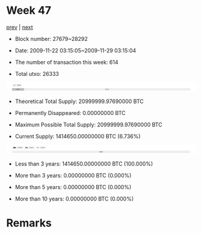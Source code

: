 # Week 47

[prev](week0046.md) | [next](week0048.md)

- Block number: 27679~28292

- Date: 2009-11-22 03:15:05~2009-11-29 03:15:04

- The number of transaction this week: 614

- Total utxo: 26333

![](../images/mined_week0047.png)

- Theoretical Total Supply: 20999999.97690000 BTC

- Permanently Disappeared: 0.00000000 BTC

- Maximum Possible Total Supply: 20999999.97690000 BTC

- Current Supply: 1414650.00000000 BTC (6.736%)

![](../images/year_week0047.png)


- Less than 3 years: 1414650.00000000 BTC (100.000%)

- More than 3 years: 0.00000000 BTC (0.000%)

- More than 5 years: 0.00000000 BTC (0.000%)

- More than 10 years: 0.00000000 BTC (0.000%)

# Remarks

